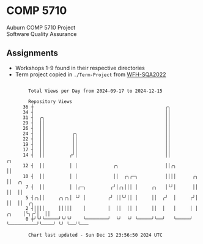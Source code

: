 # COMP 5710
Auburn COMP 5710 Project  
Software Quality Assurance

## Assignments
- Workshops 1-9 found in their respective directories
- Term project copied in `./Term-Project` from [WFH-SQA2022](https://github.com/wumphlett/WFH-SQA2022-AUBURN)

```

        Total Views per Day from 2024-09-17 to 2024-12-15

        Repository Views
      36 ┼                                                ╭╮
      34 ┤                                                ││
      31 ┤  ╭╮                                            ││
      29 ┤  ││                                            ││
      26 ┤  ││                                            ││
      24 ┤  ││          ╭╮                                ││
      22 ┤  ││          ││                                ││
      19 ┤  ││          ││                                ││
      17 ┤  ││          ││                                ││
      14 ┤  ││         ╭╯│                                ││                          ╭╮
      12 ┤  ││         │ │             ╭╮                 ││╭╮                        ││
      10 ┤  ││         │ │             ││  ╭╮╭─╮          ││││      ╭╮                ││  ╭╮
       7 ┤  ││         │ │╭─╮         ╭╯│╭╮│││ │     ╭╮   │╰╯│      ││                ││  ││
       5 ┤╭╮││     ╭╮╭╮│ ╰╯ │        ╭╯ ││╰╯││ │     ││  ╭╯  │     ╭╯│                ││  ││  ╭╮
       2 ┤││││     │││││    │        │  ││  ││ │     ││  │   │     │ │          ╭╮    │╰╮╭╯│  ││
       0 ┼╯╰╯╰─────╯╰╯╰╯    ╰────────╯  ╰╯  ╰╯ ╰─────╯╰──╯   ╰─────╯ ╰──────────╯╰────╯ ╰╯ ╰──╯╰───

        Chart last updated - Sun Dec 15 23:56:50 2024 UTC
        
```

